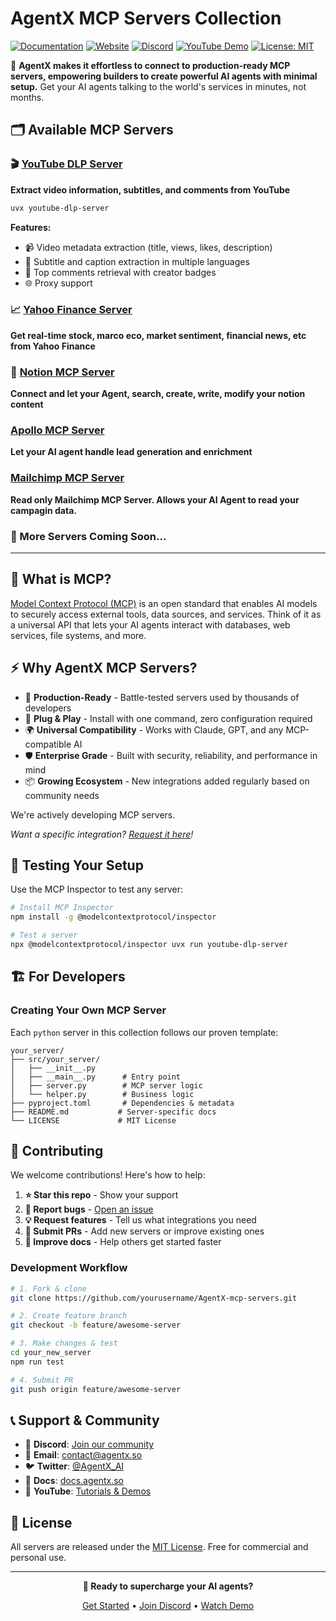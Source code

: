 # AgentX MCP Servers Collection

[![Documentation](https://img.shields.io/badge/Documentation-📖-green)](https://docs.agentx.so/)
[![Website](https://img.shields.io/badge/Website-🌐-purple)](https://www.agentx.so/mcp)
[![Discord](https://img.shields.io/badge/Discord-Join-7289DA?logo=discord&logoColor=white)](https://discord.gg/dJkAbUq9rU)
[![YouTube Demo](https://img.shields.io/badge/Demo-YouTube-red)](https://www.youtube.com/@AgentX-2023)
[![License: MIT](https://img.shields.io/badge/License-MIT-blue.svg)](LICENSE)

🤖 **AgentX makes it effortless to connect to production-ready MCP servers, empowering builders to create powerful AI agents with minimal setup.** Get your AI agents talking to the world's services in minutes, not months.

## 🗂️ Available MCP Servers

### 🎬 [YouTube DLP Server](./youtube_dlp_server/)

**Extract video information, subtitles, and comments from YouTube**

```bash
uvx youtube-dlp-server
```

**Features:**

- 📹 Video metadata extraction (title, views, likes, description)
- 📝 Subtitle and caption extraction in multiple languages
- 💬 Top comments retrieval with creator badges
- 🌐 Proxy support

### 📈 [Yahoo Finance Server](./yahoo_finance_server/)

**Get real-time stock, marco eco, market sentiment, financial news, etc from Yahoo Finance**

### 📓 [Notion MCP Server](./notion-mcp-server/)

**Connect and let your Agent, search, create, write, modify your notion content**

### [Apollo MCP Server](https://github.com/AgentX-ai/apollo-io-mcp-server)

**Let your AI agent handle lead generation and enrichment**

### [Mailchimp MCP Server](https://github.com/AgentX-ai/mailchimp-mcp)

**Read only Mailchimp MCP Server. Allows your AI Agent to read your campagin data.**

### 🔄 More Servers Coming Soon...

---

## 🎯 What is MCP?

[Model Context Protocol (MCP)](https://modelcontextprotocol.io) is an open standard that enables AI models to securely access external tools, data sources, and services. Think of it as a universal API that lets your AI agents interact with databases, web services, file systems, and more.

## ⚡ Why AgentX MCP Servers?

- 🚀 **Production-Ready** - Battle-tested servers used by thousands of developers
- 🔧 **Plug & Play** - Install with one command, zero configuration required
- 🌍 **Universal Compatibility** - Works with Claude, GPT, and any MCP-compatible AI
- 🛡️ **Enterprise Grade** - Built with security, reliability, and performance in mind
- 📦 **Growing Ecosystem** - New integrations added regularly based on community needs

We're actively developing MCP servers.

_Want a specific integration? [Request it here](https://github.com/AgentX-ai/AgentX-mcp-servers/issues/new)!_

## 🧪 Testing Your Setup

Use the MCP Inspector to test any server:

```bash
# Install MCP Inspector
npm install -g @modelcontextprotocol/inspector

# Test a server
npx @modelcontextprotocol/inspector uvx run youtube-dlp-server
```

## 🏗️ For Developers

### Creating Your Own MCP Server

Each `python` server in this collection follows our proven template:

```
your_server/
├── src/your_server/
│   ├── __init__.py
│   ├── __main__.py      # Entry point
│   ├── server.py        # MCP server logic
│   └── helper.py        # Business logic
├── pyproject.toml       # Dependencies & metadata
├── README.md           # Server-specific docs
└── LICENSE             # MIT License
```

## 🤝 Contributing

We welcome contributions! Here's how to help:

1. **⭐ Star this repo** - Show your support
2. **🐛 Report bugs** - [Open an issue](https://github.com/AgentX-ai/AgentX-mcp-servers/issues)
3. **💡 Request features** - Tell us what integrations you need
4. **🔧 Submit PRs** - Add new servers or improve existing ones
5. **📖 Improve docs** - Help others get started faster

### Development Workflow

```bash
# 1. Fork & clone
git clone https://github.com/yourusername/AgentX-mcp-servers.git

# 2. Create feature branch
git checkout -b feature/awesome-server

# 3. Make changes & test
cd your_new_server
npm run test

# 4. Submit PR
git push origin feature/awesome-server
```

## 📞 Support & Community

- 💬 **Discord**: [Join our community](https://discord.gg/dJkAbUq9rU)
- 📧 **Email**: contact@agentx.so
- 🐦 **Twitter**: [@AgentX_AI](https://x.com/AgentX_AI)
- 📖 **Docs**: [docs.agentx.so](https://docs.agentx.so)
- 🎥 **YouTube**: [Tutorials & Demos](https://www.youtube.com/@AgentX-2023)

## 📄 License

All servers are released under the [MIT License](LICENSE). Free for commercial and personal use.

---

<div align="center">

**🚀 Ready to supercharge your AI agents?**

[Get Started](https://docs.agentx.so) • [Join Discord](https://discord.gg/dJkAbUq9rU) • [Watch Demo](https://www.youtube.com/@AgentX-2023)

</div>
